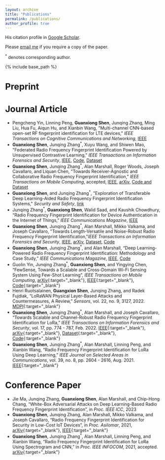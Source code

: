```yaml
---
layout: archive
title: "Publications"
permalink: /publications/
author_profile: true
---
```


His citation profile in [Google Scholar](https://scholar.google.com/citations?user=n4hAXN8AAAAJ&hl=en).

Please [email me](mailto:Guanxiong.Shen@liverpool.ac.uk) if you require a copy of the paper.

<sup>*</sup> denotes corresponding author.

{% include base_path %}

<!-- # Dataset and Code

1. [Code: FewSense paper](https://github.com/Guolin-Yin/FewSense){:target="_blank"}. Guolin Yin, Junqing Zhang<sup>*</sup>, **Guanxiong Shen**, and Yingying Chen, “FewSense, Towards a Scalable and Cross-Domain Wi-Fi Sensing System Using Few-Shot Learning”, _IEEE Transactions on Mobile Computing_, accepted [arXiv](https://arxiv.org/abs/2203.02014){:target="_blank"},[IEEE](https://ieeexplore.ieee.org/document/9947336){:target="_blank"}
1. [Code and Dataset: LoRa RFFI Paper](https://github.com/gxhen/LoRa_RFFI){:target="_blank"}. **Guanxiong Shen**, Junqing Zhang<sup>*</sup>, Alan Marshall, and Joseph Cavallaro, “Towards Scalable and Channel-Robust Radio Frequency Fingerprint Identification for LoRa,” _IEEE Transactions on Information Forensics and Security_, vol. 17, pp. 774 - 787, Feb. 2022. [IEEE](https://ieeexplore.ieee.org/abstract/document/9715147){:target="_blank"}, [arXiv](https://arxiv.org/abs/2107.02867){:target="_blank"}
1. [Dataset: LoRa RFFI Paper](https://ieee-dataport.org/open-access/lorarffidataset){:target="_blank"}, **Guanxiong Shen**, Junqing Zhang<sup>*</sup>, Alan Marshall, and Joseph Cavallaro, “Towards Scalable and Channel-Robust Radio Frequency Fingerprint Identification for LoRa,” _IEEE Transactions on Information Forensics and Security_, vol. 17, pp. 774 - 787, Feb. 2022. [IEEE](https://ieeexplore.ieee.org/abstract/document/9715147){:target="_blank"}, [arXiv](https://arxiv.org/abs/2107.02867){:target="_blank"} -->

# Preprint

# Journal Article

* Pengcheng Yin, Linning Peng, **Guanxiong Shen**, Junqing Zhang, Ming Liu, Hua Fu, Aiqun Hu, and Xianbin Wang, "Multi-channel CNN-based open-set RF fingerprint identification for LTE devices," _IEEE Transactions on Cognitive Communications and Networking_, [IEEE](https://ieeexplore.ieee.org/document/10505882)
* **Guanxiong Shen**, Junqing Zhang<sup>*</sup>, Xuyu Wang, and Shiwen Mao, "Federated Radio Frequency Fingerprint Identification Powered by Unsupervised Contrastive Learning," _IEEE Transactions on Information Forensics and Security_, [IEEE](https://ieeexplore.ieee.org/document/10697226), [Code](https://github.com/gxhen/federatedRFFI), [Dataset](https://ieee-dataport.org/documents/lorafederatedrffidataset)
* **Guanxiong Shen**, Junqing Zhang<sup>*</sup>, Alan Marshall, Roger Woods, Joseph Cavallaro, and Liquan Chen, "Towards Receiver-Agnostic and Collaborative Radio
Frequency Fingerprint Identification," _IEEE Transactions on Mobile Computing_, accepted, [IEEE](https://ieeexplore.ieee.org/stamp/stamp.jsp?tp=&arnumber=10345732), [arXiv](https://arxiv.org/pdf/2207.02999.pdf), [Code and Dataset](https://github.com/gxhen/receiverAgnosticRFFI)
* **Guanxiong Shen**, and Junqing Zhang<sup>*</sup>, "Exploration of Transferable Deep Learning-Aided Radio Frequency Fingerprint Identification Systems," _Security and Safety_, [link](https://sands.edpsciences.org/articles/sands/pdf/2024/01/sands20230020.pdf)
* Junqing Zhang<sup>*</sup>, **Guanxiong Shen**, Walid Saad, and Kaushik Chowdhury, “Radio Frequency Fingerprint Identification for Device Authentication in the Internet of Things,” _IEEE Communications Magazine_, [IEEE](https://ieeexplore.ieee.org/stamp/stamp.jsp?tp=&arnumber=10184988)
* **Guanxiong Shen**, Junqing Zhang<sup>*</sup>, Alan Marshall, Mikko Valkama, and Joseph Cavallaro, "Towards Length-Versatile and Noise-Robust Radio Frequency Fingerprint Identification,"_IEEE Transactions on Information Forensics and Security_, [IEEE](https://ieeexplore.ieee.org/stamp/stamp.jsp?tp=&arnumber=10100932), [arXiv](https://arxiv.org/pdf/2207.03001.pdf), [Dataset](https://ieee-dataport.org/documents/lorarffidatasetdifferentspreadingfactors), [Code](https://github.com/gxhen/lengthVersatileRFFI)
* **Guanxiong Shen**, Junqing Zhang<sup>*</sup>, and Alan Marshall, “Deep Learning-Powered Radio Frequency Fingerprint Identification: Methodology and Case Study,”  _IEEE Communications Magazine_, [IEEE](https://ieeexplore.ieee.org/stamp/stamp.jsp?tp=&arnumber=10144511), [Code](https://github.com/gxhen/LoRa_RFFI/tree/main/Closed_set_RFFI)
* Guolin Yin, Junqing Zhang<sup>*</sup>, **Guanxiong Shen**, and Yingying Chen, “FewSense, Towards a Scalable and Cross-Domain Wi-Fi Sensing System Using Few-Shot Learning”, _IEEE Transactions on Mobile Computing_, [arXiv](https://arxiv.org/abs/2203.02014){:target="_blank"}, [IEEE](https://ieeexplore.ieee.org/document/9947336){:target="_blank"}, [Code](https://github.com/Guolin-Yin/FewSense){:target="_blank"}
* Henri Ruotsalainen, **Guangxion Shen**, Junqing Zhang, and Radek Fujdiak, “LoRaWAN Physical Layer-Based Attacks and Countermeasures, A Review,” _Sensors_, vol. 22, no. 9,  3127, 2022. [MDPI](https://www.mdpi.com/1424-8220/22/9/3127){:target="_blank"}
* **Guanxiong Shen**, Junqing Zhang<sup>*</sup>, Alan Marshall, and Joseph Cavallaro, “Towards Scalable and Channel-Robust Radio Frequency Fingerprint Identification for LoRa,” _IEEE Transactions on Information Forensics and Security_, vol. 17, pp. 774 - 787, Feb. 2022. [IEEE](https://ieeexplore.ieee.org/stamp/stamp.jsp?tp=&arnumber=9715147){:target="_blank"}, [arXiv](https://arxiv.org/abs/2107.02867){:target="_blank"}, [Dataset](https://ieee-dataport.org/open-access/lorarffidataset){:target="_blank"}, [Code](https://github.com/gxhen/LoRa_RFFI){:target="_blank"}
* **Guanxiong Shen**, Junqing Zhang<sup>*</sup>, Alan Marshall, Linning Peng, and Xianbin Wang, “Radio Frequency Fingerprint Identification for LoRa Using Deep Learning,” _IEEE Journal on Selected Areas in Communications_, vol. 39, no. 8, pp. 2604 - 2616, Aug. 2021. [IEEE](https://ieeexplore.ieee.org/document/9448147){:target="_blank"}

# Conference Paper
* Jie Ma, Junqing Zhang, **Guanxiong Shen**, Alan Marshall, and Chip-Hong Chang, “White-Box Adversarial Attacks on Deep Learning-Based Radio Frequency Fingerprint Identification”, in _Proc. IEEE ICC_, 2023
* **Guanxiong Shen**, Junqing Zhang, Alan Marshall, Mikko Valkama, and Joseph Cavallaro, “Radio Frequency Fingerprint Identification for Security in Low-Cost IoT Devices”, in _Proc. Asilomar_, 2021, [arXiv](https://arxiv.org/abs/2111.14275){:target="_blank"}, [IEEE](https://ieeexplore.ieee.org/document/9723287){:target="_blank"}
* **Guanxiong Shen**, Junqing Zhang<sup>*</sup>, Alan Marshall, Linning Peng, and Xianbin Wang, “Radio Frequency Fingerprint Identification for LoRa Using Spectrogram and CNN,” in _Proc. IEEE INFOCOM_, 2021, accepted. [arXiv](https://arxiv.org/abs/2101.01668){:target="_blank"}